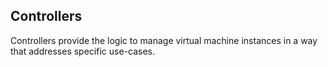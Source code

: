 ## Controllers

Controllers provide the logic to manage virtual machine instances in a way that
addresses specific use-cases.
